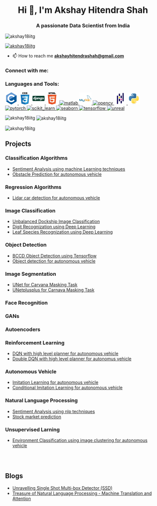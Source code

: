 <h1 align="center">Hi 👋, I'm Akshay Hitendra Shah</h1>
<h3 align="center">A passionate Data Scientist from India</h3>

<p align="left"> <img src="https://komarev.com/ghpvc/?username=akshay18iitg&label=Profile%20views&color=0e75b6&style=flat" alt="akshay18iitg" /> </p>

<p align="left"> <a href="https://github.com/ryo-ma/github-profile-trophy"><img src="https://github-profile-trophy.vercel.app/?username=akshay18iitg" alt="akshay18iitg" /></a> </p>

- 📫 How to reach me **akshayhitendrashah@gmail.com**

<h3 align="left">Connect with me:</h3>
<p align="left">
</p>

<h3 align="left">Languages and Tools:</h3>
<p align="left"> <a href="https://www.cprogramming.com/" target="_blank" rel="noreferrer"> <img src="https://raw.githubusercontent.com/devicons/devicon/master/icons/c/c-original.svg" alt="c" width="40" height="40"/> </a> <a href="https://www.w3schools.com/css/" target="_blank" rel="noreferrer"> <img src="https://raw.githubusercontent.com/devicons/devicon/master/icons/css3/css3-original-wordmark.svg" alt="css3" width="40" height="40"/> </a> <a href="https://www.djangoproject.com/" target="_blank" rel="noreferrer"> <img src="https://raw.githubusercontent.com/devicons/devicon/master/icons/django/django-original.svg" alt="django" width="40" height="40"/> </a> <a href="https://www.w3.org/html/" target="_blank" rel="noreferrer"> <img src="https://raw.githubusercontent.com/devicons/devicon/master/icons/html5/html5-original-wordmark.svg" alt="html5" width="40" height="40"/> </a> <a href="https://www.mathworks.com/" target="_blank" rel="noreferrer"> <img src="https://upload.wikimedia.org/wikipedia/commons/2/21/Matlab_Logo.png" alt="matlab" width="40" height="40"/> </a> <a href="https://www.mysql.com/" target="_blank" rel="noreferrer"> <img src="https://raw.githubusercontent.com/devicons/devicon/master/icons/mysql/mysql-original-wordmark.svg" alt="mysql" width="40" height="40"/> </a> <a href="https://opencv.org/" target="_blank" rel="noreferrer"> <img src="https://www.vectorlogo.zone/logos/opencv/opencv-icon.svg" alt="opencv" width="40" height="40"/> </a> <a href="https://pandas.pydata.org/" target="_blank" rel="noreferrer"> <img src="https://raw.githubusercontent.com/devicons/devicon/2ae2a900d2f041da66e950e4d48052658d850630/icons/pandas/pandas-original.svg" alt="pandas" width="40" height="40"/> </a> <a href="https://www.python.org" target="_blank" rel="noreferrer"> <img src="https://raw.githubusercontent.com/devicons/devicon/master/icons/python/python-original.svg" alt="python" width="40" height="40"/> </a> <a href="https://pytorch.org/" target="_blank" rel="noreferrer"> <img src="https://www.vectorlogo.zone/logos/pytorch/pytorch-icon.svg" alt="pytorch" width="40" height="40"/> </a> <a href="https://scikit-learn.org/" target="_blank" rel="noreferrer"> <img src="https://upload.wikimedia.org/wikipedia/commons/0/05/Scikit_learn_logo_small.svg" alt="scikit_learn" width="40" height="40"/> </a> <a href="https://seaborn.pydata.org/" target="_blank" rel="noreferrer"> <img src="https://seaborn.pydata.org/_images/logo-mark-lightbg.svg" alt="seaborn" width="40" height="40"/> </a> <a href="https://www.tensorflow.org" target="_blank" rel="noreferrer"> <img src="https://www.vectorlogo.zone/logos/tensorflow/tensorflow-icon.svg" alt="tensorflow" width="40" height="40"/> </a> <a href="https://unrealengine.com/" target="_blank" rel="noreferrer"> <img src="https://raw.githubusercontent.com/kenangundogan/fontisto/036b7eca71aab1bef8e6a0518f7329f13ed62f6b/icons/svg/brand/unreal-engine.svg" alt="unreal" width="40" height="40"/> </a> </p>

<p><img align="left" src="https://github-readme-stats.vercel.app/api/top-langs?username=akshay18iitg&show_icons=true&locale=en&layout=compact" alt="akshay18iitg" /></p>

<p>&nbsp;<img align="center" src="https://github-readme-stats.vercel.app/api?username=akshay18iitg&show_icons=true&locale=en" alt="akshay18iitg" /></p>

<p><img align="center" src="https://github-readme-streak-stats.herokuapp.com/?user=akshay18iitg&" alt="akshay18iitg" /></p>

<h2 align="left">Projects</h2>

<h3 align='left'>Classification Algorithms</h3> 

- <a href = 'https://github.com/akshay18iitg/Sentiment-Analysis-on-Twitter-Comments/tree/main/ml%20techniques'>Sentiment Analysis using machine Learning techniques</a>
- <a href = '#'>Obstacle Prediction for autonomous vehicle</a>
<h3 align='left'>Regression Algorithms</h3>

- <a href = '#'>Lidar car detection for autonomous vehicle</a>
<h3 align='left'>Image Classification</h3>

- <a href = 'https://github.com/akshay18iitg/Competition-Notebooks/blob/main/dphi_data_sprint_65_%233.py'>Unbalanced Dockship Image Classification</a>
- <a href = 'https://github.com/akshay18iitg/Digit-Recognization-using-Deep-Learning-Techniques'>Digit Recognization using Deep Learning</a>
- <a href = 'https://github.com/akshay18iitg/Leaf-Species-Recognization'>Leaf Species Recognization using Deep Learning</a>
<h3 align='left'>Object Detection</h3>

- <a href = 'https://github.com/akshay18iitg/Object-Detection-on-BCCD-Dataset'>BCCD Object Detection using Tensorflow</a>
- <a href = '#'>Object detection for autonomous vehicle</a>

<h3 align='left'>Image Segmentation</h3>

- <a href = '#'>UNet for Carvana Masking Task</a>
- <a href = '#'>UNetplusplus for Carnava Masking Task</a>
<h3 align='left'>Face Recognition</h3>
<h3 align='left'>GANs</h3>
<h3 align='left'>Autoencoders</h3>
<h3 align='left'>Reinforcement Learning</h3>

- <a href = '#'>DQN with high level planner for autonomous vehicle</a>
- <a href = '#'>Double DQN with high level planner for autonomus vehicle</a>

<h3 align='left'>Autonomous Vehicle</h3>

- <a href = '#'>Imitation Learning for autonomous vehicle</a>
- <a href = '#'>Conditional Imitation Learning for autonomous vehicle</a>

<h3 align='left'>Natural Language Processing</h3>

- <a href = 'https://github.com/akshay18iitg/Sentiment-Analysis-on-Twitter-Comments/tree/main/nlp%20dataset'>Sentiment Analysis using nlp techniques</a>
- <a href = 'https://github.com/akshay18iitg/Stock-Market-Prediction-for-5-Indian-Companies'>Stock market prediction</a>

<h3 align='left'>Unsupervised Larning</h3>

- <a href = '#'>Environment Classification using image clustering for autonomous vehicle</a>
<br>
<br>

<h2 align="left">Blogs</h2>

- <a href = 'https://medium.com/@akshayhitendrashah/unravelling-single-shot-multi-box-detector-ssd-7def1834e925'>Unravelling Single Shot Multi-box Detector (SSD)</a>
- <a href = 'https://medium.com/@akshayhitendrashah/treasure-of-natural-language-processing-nlp-50e68d07d33d'>Treasure of Natural Language Processing - Machine Translation and Attention</a>
